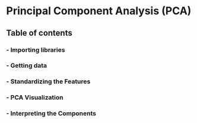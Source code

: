 # Principal Component Analysis (PCA)
## **Table of contents**
### - Importing libraries
### - Getting data
### - Standardizing the Features
### - PCA Visualization
### - Interpreting the Components
